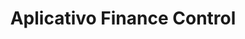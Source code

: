 <h1 align="center">Aplicativo Finance Control</h1>

<div align="center'>
<img src="https://github.com/AdilsonBND/aplicativoFinanceControl/blob/main/Screens%20App/main.png" width="25%"/>
</div>
